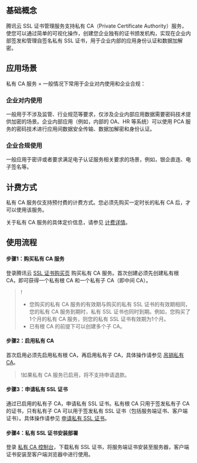 ﻿## 基础概念
腾讯云 SSL 证书管理服务支持私有 CA（Private Certificate Authority）服务，使您可以通过简单的可视化操作，创建您企业独有的证书颁发机构，实现在企业内部签发和管理自签名私有 SSL 证书，用于企业内部的应用身份认证和数据加解密。

## 应用场景
私有 CA 服务 = 一般情况下常用于企业对内使用和企业合规：

### 企业对内使用
一般用于不涉及监管、行业规范等要求，仅涉及企业内部应用数据需要密码技术提供加密的场景。企业内部应用（例如，内部的 OA、HR 等系统）可以使用 PCA 服务的密码技术进行应用间数据安全传输、数据加解密和身份认证。

### 企业合规使用
一般应用于密评或者要求满足电子认证服务相关要求的场景，例如，银企直连、电子签名等。

## 计费方式
私有 CA 服务仅支持预付费的计费方式。您必须先购买一定时长的私有 CA 后，才可以使用该服务。

关于私有 CA 服务的具体定价信息，请参见 [计费详情](https://cloud.tencent.com/document/product/400/7994)。

## 使用流程

#### 步骤1：购买私有 CA 服务
登录腾讯云 [SSL 证书购买页](https://buy.cloud.tencent.com/ssl?tab=privateCA) 购买私有 CA 服务。首次创建必须先创建私有根 CA，即可获得一个私有根 CA 和一个私有子 CA（即中间 CA）。

>!
>- 您购买的私有 CA 服务的有效期与购买的私有 SSL 证书的有效期相同，您的私有 CA 服务到期时，私有 SSL 证书也同时到期。例如，您购买了1个月的私有 CA 服务，则您的私有 SSL 证书有效期为1个月。
>- 已有根 CA 的前提下可以创建多个子 CA。


#### 步骤2：启用私有 CA
首次启用必须先启用私有根 CA，再启用私有子 CA，具体操作请参见 [吊销私有 CA]()。
>!如果私有 CA 服务已启用，将不支持申请退款。

#### 步骤3：申请私有 SSL 证书
通过已启用的私有子 CA，申请私有 SSL 证书。私有根 CA 只用于签发私有子 CA 的证书，只有私有子 CA 可以用于签发私有 SSL 证书（包括服务端证书、客户端证书）。具体操作请参见 [申请私有 SSL 证书](https://cloud.tencent.com/document/product/400/72334)。


#### 步骤4：私有 SSL 证书安装部署
登录 [私有 CA 控制台](https://console.cloud.tencent.com/private-ca)，下载私有 SSL 证书，将服务端证书安装至服务器，客户端证书安装至客户端浏览器中进行使用。


